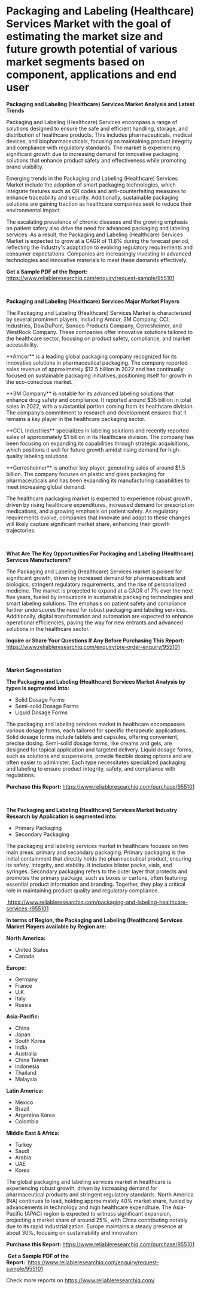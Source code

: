 <p><h1>Packaging and Labeling (Healthcare) Services Market with the goal of estimating the market size and future growth potential of various market segments based on component, applications and end user</h1></p><p><strong>Packaging and Labeling (Healthcare) Services Market Analysis and Latest Trends</strong></p>
<p><p>Packaging and Labeling (Healthcare) Services encompass a range of solutions designed to ensure the safe and efficient handling, storage, and distribution of healthcare products. This includes pharmaceuticals, medical devices, and biopharmaceuticals, focusing on maintaining product integrity and compliance with regulatory standards. The market is experiencing significant growth due to increasing demand for innovative packaging solutions that enhance product safety and effectiveness while promoting brand visibility.</p><p>Emerging trends in the Packaging and Labeling (Healthcare) Services Market include the adoption of smart packaging technologies, which integrate features such as QR codes and anti-counterfeiting measures to enhance traceability and security. Additionally, sustainable packaging solutions are gaining traction as healthcare companies seek to reduce their environmental impact. </p><p>The escalating prevalence of chronic diseases and the growing emphasis on patient safety also drive the need for advanced packaging and labeling services. As a result, the Packaging and Labeling (Healthcare) Services Market is expected to grow at a CAGR of 11.6% during the forecast period, reflecting the industry's adaptation to evolving regulatory requirements and consumer expectations. Companies are increasingly investing in advanced technologies and innovative materials to meet these demands effectively.</p></p>
<p><strong>Get a Sample PDF of the Report:&nbsp;</strong> <a href="https://www.reliableresearchiq.com/enquiry/request-sample/955101?utm_campaign=2395&utm_medium=2&utm_source=Github&utm_content=ia&utm_term=03032025&utm_id=packaging-and-labeling-healthcare-services">https://www.reliableresearchiq.com/enquiry/request-sample/955101</a></p>
<p>&nbsp;</p>
<p><strong>Packaging and Labeling (Healthcare) Services Major Market Players</strong></p>
<p><p>The Packaging and Labeling (Healthcare) Services Market is characterized by several prominent players, including Amcor, 3M Company, CCL Industries, DowDuPont, Sonoco Products Company, Gerresheimer, and WestRock Company. These companies offer innovative solutions tailored to the healthcare sector, focusing on product safety, compliance, and market accessibility.</p><p>**Amcor** is a leading global packaging company recognized for its innovative solutions in pharmaceutical packaging. The company reported sales revenue of approximately $12.5 billion in 2022 and has continually focused on sustainable packaging initiatives, positioning itself for growth in the eco-conscious market.</p><p>**3M Company** is notable for its advanced labeling solutions that enhance drug safety and compliance. It reported around $35 billion in total sales in 2022, with a substantial portion coming from its healthcare division. The company’s commitment to research and development ensures that it remains a key player in the healthcare packaging sector.</p><p>**CCL Industries** specializes in labeling solutions and recently reported sales of approximately $1 billion in its Healthcare division. The company has been focusing on expanding its capabilities through strategic acquisitions, which positions it well for future growth amidst rising demand for high-quality labeling solutions.</p><p>**Gerresheimer** is another key player, generating sales of around $1.5 billion. The company focuses on plastic and glass packaging for pharmaceuticals and has been expanding its manufacturing capabilities to meet increasing global demand.</p><p>The healthcare packaging market is expected to experience robust growth, driven by rising healthcare expenditures, increased demand for prescription medications, and a growing emphasis on patient safety. As regulatory requirements evolve, companies that innovate and adapt to these changes will likely capture significant market share, enhancing their growth trajectories.</p></p>
<p>&nbsp;</p>
<p><strong>What Are The Key Opportunities For Packaging and Labeling (Healthcare) Services Manufacturers?</strong></p>
<p><p>The Packaging and Labeling (Healthcare) Services market is poised for significant growth, driven by increased demand for pharmaceuticals and biologics, stringent regulatory requirements, and the rise of personalized medicine. The market is projected to expand at a CAGR of 7% over the next five years, fueled by innovations in sustainable packaging technologies and smart labeling solutions. The emphasis on patient safety and compliance further underscores the need for robust packaging and labeling services. Additionally, digital transformation and automation are expected to enhance operational efficiencies, paving the way for new entrants and advanced solutions in the healthcare sector.</p></p>
<p><strong>Inquire or Share Your Questions If Any Before Purchasing This Report:</strong> <a href="https://www.reliableresearchiq.com/enquiry/pre-order-enquiry/955101?utm_campaign=2395&utm_medium=2&utm_source=Github&utm_content=ia&utm_term=03032025&utm_id=packaging-and-labeling-healthcare-services">https://www.reliableresearchiq.com/enquiry/pre-order-enquiry/955101</a></p>
<p>&nbsp;</p>
<p><strong>Market Segmentation</strong></p>
<p><strong>The Packaging and Labeling (Healthcare) Services Market Analysis by types is segmented into:</strong></p>
<p><ul><li>Solid Dosage Forms</li><li>Semi-solid Dosage Forms</li><li>Liquid Dosage Forms</li></ul></p>
<p><p>The packaging and labeling services market in healthcare encompasses various dosage forms, each tailored for specific therapeutic applications. Solid dosage forms include tablets and capsules, offering convenient, precise dosing. Semi-solid dosage forms, like creams and gels, are designed for topical application and targeted delivery. Liquid dosage forms, such as solutions and suspensions, provide flexible dosing options and are often easier to administer. Each type necessitates specialized packaging and labeling to ensure product integrity, safety, and compliance with regulations.</p></p>
<p><strong>Purchase this Report:&nbsp;</strong><a href="https://www.reliableresearchiq.com/purchase/955101?utm_campaign=2395&utm_medium=2&utm_source=Github&utm_content=ia&utm_term=03032025&utm_id=packaging-and-labeling-healthcare-services">https://www.reliableresearchiq.com/purchase/955101</a></p>
<p>&nbsp;</p>
<p><strong>The Packaging and Labeling (Healthcare) Services Market Industry Research by Application is segmented into:</strong></p>
<p><ul><li>Primary Packaging</li><li>Secondary Packaging</li></ul></p>
<p><p>The packaging and labeling services market in healthcare focuses on two main areas: primary and secondary packaging. Primary packaging is the initial containment that directly holds the pharmaceutical product, ensuring its safety, integrity, and stability. It includes blister packs, vials, and syringes. Secondary packaging refers to the outer layer that protects and promotes the primary package, such as boxes or cartons, often featuring essential product information and branding. Together, they play a critical role in maintaining product quality and regulatory compliance.</p></p>
<p><a href="https://www.reliableresearchiq.com/packaging-and-labeling-healthcare-services-r955101?utm_campaign=2395&utm_medium=2&utm_source=Github&utm_content=ia&utm_term=03032025&utm_id=packaging-and-labeling-healthcare-services">&nbsp;https://www.reliableresearchiq.com/packaging-and-labeling-healthcare-services-r955101</a></p>
<p><strong>In terms of Region, the Packaging and Labeling (Healthcare) Services Market Players available by Region are:</strong></p>
<p>
    <p> <strong> North America: </strong>
        <ul>
            <li>United States</li>
            <li>Canada</li>
        </ul>
        </p> 
    <p> <strong> Europe: </strong>
        <ul>
            <li>Germany</li>
            <li>France</li>
            <li>U.K.</li>
            <li>Italy</li>
            <li>Russia</li>
        </ul>
        </p> 
    <p> <strong> Asia-Pacific: </strong>
        <ul>
            <li>China</li>
            <li>Japan</li>
            <li>South Korea</li>
            <li>India</li>
            <li>Australia</li>
            <li>China Taiwan</li>
            <li>Indonesia</li>
            <li>Thailand</li>
            <li>Malaysia</li>
        </ul>
        </p> 
    <p> <strong> Latin America: </strong>
        <ul>
            <li>Mexico</li>
            <li>Brazil</li>
            <li>Argentina Korea</li>
            <li>Colombia</li>
        </ul>
        </p> 
    <p> <strong> Middle East & Africa: </strong>
        <ul>
            <li>Turkey</li>
            <li>Saudi</li>
            <li>Arabia</li>
            <li>UAE</li>
            <li>Korea</li>
        </ul>
    </p>
    </p>
<p><p>The global packaging and labeling services market in healthcare is experiencing robust growth, driven by increasing demand for pharmaceutical products and stringent regulatory standards. North America (NA) continues to lead, holding approximately 40% market share, fueled by advancements in technology and high healthcare expenditure. The Asia-Pacific (APAC) region is expected to witness significant expansion, projecting a market share of around 25%, with China contributing notably due to its rapid industrialization. Europe maintains a steady presence at about 30%, focusing on sustainability and innovation.</p></p>
<p><strong>Purchase this Report: </strong><a href="https://www.reliableresearchiq.com/purchase/955101?utm_campaign=2395&utm_medium=2&utm_source=Github&utm_content=ia&utm_term=03032025&utm_id=packaging-and-labeling-healthcare-services">https://www.reliableresearchiq.com/purchase/955101</a></p>
<p>&nbsp;<strong>Get a Sample PDF of the Report:&nbsp;&nbsp;</strong><a href="https://www.reliableresearchiq.com/enquiry/request-sample/955101?utm_campaign=2395&utm_medium=2&utm_source=Github&utm_content=ia&utm_term=03032025&utm_id=packaging-and-labeling-healthcare-services">https://www.reliableresearchiq.com/enquiry/request-sample/955101</a></p>
<p><strong></strong></p>
<p>Check more reports on <a href="https://www.reliableresearchiq.com/?utm_campaign=2395&utm_medium=2&utm_source=Github&utm_content=ia&utm_term=03032025&utm_id=packaging-and-labeling-healthcare-services">https://www.reliableresearchiq.com/</a></p>